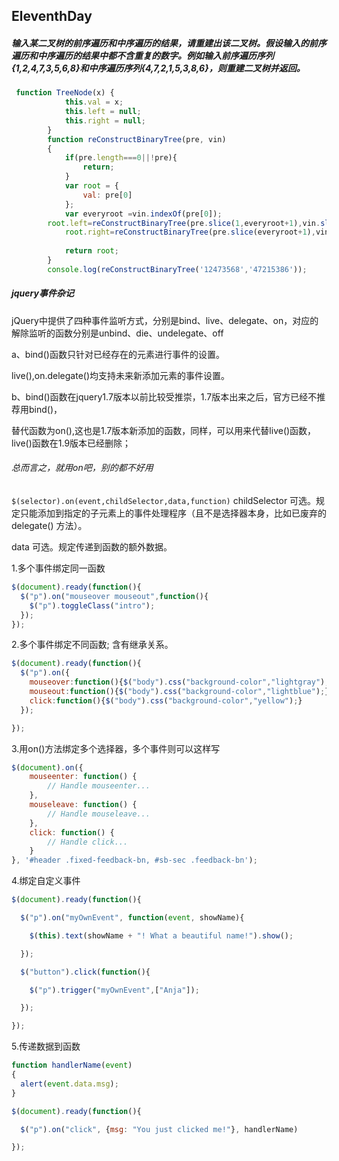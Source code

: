 ## EleventhDay
##### 输入某二叉树的前序遍历和中序遍历的结果，请重建出该二叉树。假设输入的前序遍历和中序遍历的结果中都不含重复的数字。例如输入前序遍历序列{1,2,4,7,3,5,6,8}和中序遍历序列{4,7,2,1,5,3,8,6}，则重建二叉树并返回。
```javascript
 function TreeNode(x) {
            this.val = x;
            this.left = null;
            this.right = null;
        }
        function reConstructBinaryTree(pre, vin)
        {
            if(pre.length===0||!pre){
                return;
            }
            var root = {
                val: pre[0]
            };
            var everyroot =vin.indexOf(pre[0]);
        root.left=reConstructBinaryTree(pre.slice(1,everyroot+1),vin.slice(0,everyroot));
            root.right=reConstructBinaryTree(pre.slice(everyroot+1),vin.slice(everyroot+1));
 
            return root;
        }
        console.log(reConstructBinaryTree('12473568','47215386'));
```

##### jquery事件杂记

jQuery中提供了四种事件监听方式，分别是bind、live、delegate、on，对应的解除监听的函数分别是unbind、die、undelegate、off

a、bind()函数只针对已经存在的元素进行事件的设置。

live(),on.delegate()均支持未来新添加元素的事件设置。

b、bind()函数在jquery1.7版本以前比较受推崇，1.7版本出来之后，官方已经不推荐用bind()，

替代函数为on(),这也是1.7版本新添加的函数，同样，可以用来代替live()函数，live()函数在1.9版本已经删除；

###### 总而言之，就用on吧，别的都不好用
```$(selector).on(event,childSelector,data,function)```
childSelector	可选。规定只能添加到指定的子元素上的事件处理程序（且不是选择器本身，比如已废弃的 delegate() 方法）。

data	可选。规定传递到函数的额外数据。

1.多个事件绑定同一函数
```javascript
$(document).ready(function(){
  $("p").on("mouseover mouseout",function(){
    $("p").toggleClass("intro");
  });
});
```

2.多个事件绑定不同函数;
含有继承关系。
```javascript
$(document).ready(function(){
  $("p").on({
    mouseover:function(){$("body").css("background-color","lightgray");},  
    mouseout:function(){$("body").css("background-color","lightblue");}, 
    click:function(){$("body").css("background-color","yellow");}  
  });

});
```

3.用on()方法绑定多个选择器，多个事件则可以这样写
```javascript
$(document).on({
    mouseenter: function() {
        // Handle mouseenter...
    },
    mouseleave: function() {
        // Handle mouseleave...
    },
    click: function() {
        // Handle click...
    }
}, '#header .fixed-feedback-bn, #sb-sec .feedback-bn');
```

4.绑定自定义事件
```javascript
$(document).ready(function(){

  $("p").on("myOwnEvent", function(event, showName){

    $(this).text(showName + "! What a beautiful name!").show();

  });

  $("button").click(function(){

    $("p").trigger("myOwnEvent",["Anja"]);

  });

});
```

5.传递数据到函数

```javascript
function handlerName(event) 
{
  alert(event.data.msg);
}

$(document).ready(function(){

  $("p").on("click", {msg: "You just clicked me!"}, handlerName)

});
```

